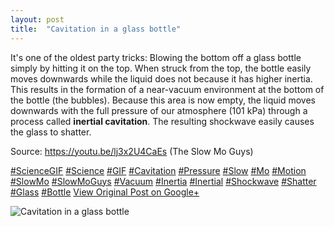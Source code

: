```yaml
---
layout: post
title:  "Cavitation in a glass bottle"
---
```


It's one of the oldest party tricks: Blowing the bottom off a glass bottle simply by hitting it on the top. When struck from the top, the bottle easily moves downwards while the liquid does not because it has higher inertia. This results in the formation of a near-vacuum environment at the bottom of the bottle (the bubbles). Because this area is now empty, the liquid moves downwards with the full pressure of our atmosphere (101 kPa) through a process called **inertial cavitation**. The resulting shockwave easily causes the glass to shatter.  
  
Source: <https://youtu.be/lj3x2U4CaEs> (The Slow Mo Guys)  
  
[#ScienceGIF](https://plus.google.com/s/%23ScienceGIF/posts) [#Science](https://plus.google.com/s/%23Science/posts) [#GIF](https://plus.google.com/s/%23GIF/posts) [#Cavitation](https://plus.google.com/s/%23Cavitation/posts) [#Pressure](https://plus.google.com/s/%23Pressure/posts) [#Slow](https://plus.google.com/s/%23Slow/posts) [#Mo](https://plus.google.com/s/%23Mo/posts) [#Motion](https://plus.google.com/s/%23Motion/posts) [#SlowMo](https://plus.google.com/s/%23SlowMo/posts) [#SlowMoGuys](https://plus.google.com/s/%23SlowMoGuys/posts) [#Vacuum](https://plus.google.com/s/%23Vacuum/posts) [#Inertia](https://plus.google.com/s/%23Inertia/posts) [#Inertial](https://plus.google.com/s/%23Inertial/posts) [#Shockwave](https://plus.google.com/s/%23Shockwave/posts) [#Shatter](https://plus.google.com/s/%23Shatter/posts) [#Glass](https://plus.google.com/s/%23Glass/posts) [#Bottle](https://plus.google.com/s/%23Bottle/posts)
[View Original Post on Google+](https://plus.google.com/+ColinSullender/posts/UnG9iWPXSJw)

![Cavitation in a glass bottle](/assets/img/2018-05-12-Cavitation-in-a-glass-bottle.gif)

